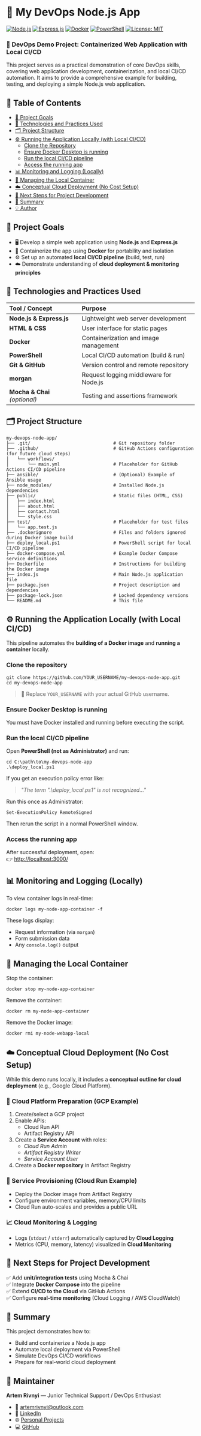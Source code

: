 # 🚀 My DevOps Node.js App

[![Node.js](https://img.shields.io/badge/Node.js-339933?style=for-the-badge&logo=nodedotjs&logoColor=white)](https://nodejs.org/)
[![Express.js](https://img.shields.io/badge/Express.js-000000?style=for-the-badge&logo=express&logoColor=white)](https://expressjs.com/)
[![Docker](https://img.shields.io/badge/Docker-2CA5E0?style=for-the-badge&logo=docker&logoColor=white)](https://www.docker.com/)
[![PowerShell](https://img.shields.io/badge/PowerShell-5391FE?style=for-the-badge&logo=powershell&logoColor=white)](https://docs.microsoft.com/en-us/powershell/)
[![License: MIT](https://img.shields.io/badge/License-MIT-yellow.svg)](https://opensource.org/licenses/MIT)

### 🧩 DevOps Demo Project: Containerized Web Application with Local CI/CD

This project serves as a practical demonstration of core DevOps skills, covering web application development, containerization, and local CI/CD automation. It aims to provide a comprehensive example for building, testing, and deploying a simple Node.js web application.

## 📝 Table of Contents

*   [🎯 Project Goals](#-project-goals)
*   [🧠 Technologies and Practices Used](#-technologies-and-practices-used)
*   [🗂️ Project Structure](#️-project-structure)
*   [⚙️ Running the Application Locally (with Local CI/CD)](#️-running-the-application-locally-with-local-cicd)
    *   [Clone the Repository](#clone-the-repository)
    *   [Ensure Docker Desktop is running](#ensure-docker-desktop-is-running)
    *   [Run the local CI/CD pipeline](#run-the-local-cicd-pipeline)
    *   [Access the running app](#access-the-running-app)
*   [📊 Monitoring and Logging (Locally)](#-monitoring-and-logging-locally)
*   [🧹 Managing the Local Container](#-managing-the-local-container)
*   [☁️ Conceptual Cloud Deployment (No Cost Setup)](#%EF%B8%8F-conceptual-cloud-deployment-no-cost-setup)
*   [🧭 Next Steps for Project Development](#-next-steps-for-project-development)
*   [🏁 Summary](#-summary)
*   [💡 Author](#-author)

## 🎯 Project Goals

*   🖥️ Develop a simple web application using **Node.js** and **Express.js**
*   🐳 Containerize the app using **Docker** for portability and isolation
*   ⚙️ Set up an automated **local CI/CD pipeline** (build, test, run)
*   ☁️ Demonstrate understanding of **cloud deployment & monitoring principles**

## 🧠 Technologies and Practices Used

| Tool / Concept | Purpose |
| :-- | :-- |
| **Node.js & Express.js** | Lightweight web server development |
| **HTML & CSS** | User interface for static pages |
| **Docker** | Containerization and image management |
| **PowerShell** | Local CI/CD automation (build & run) |
| **Git & GitHub** | Version control and remote repository |
| **morgan** | Request logging middleware for Node.js |
| **Mocha & Chai** _(optional)_ | Testing and assertions framework |

## 🗂️ Project Structure

    my-devops-node-app/
    ├── .git/                               # Git repository folder
    ├── .github/                            # GitHub Actions configuration (for future cloud steps)
    │   └── workflows/
    │       └── main.yml                    # Placeholder for GitHub Actions CI/CD pipeline
    ├── ansible/                            # (Optional) Example of Ansible usage
    ├── node_modules/                       # Installed Node.js dependencies
    ├── public/                             # Static files (HTML, CSS)
    │   ├── index.html
    │   ├── about.html
    │   ├── contact.html
    │   └── style.css
    ├── test/                               # Placeholder for test files
    │   └── app.test.js
    ├── .dockerignore                       # Files and folders ignored during Docker image build
    ├── deploy_local.ps1                    # PowerShell script for local CI/CD pipeline
    ├── docker-compose.yml                  # Example Docker Compose service definitions
    ├── Dockerfile                          # Instructions for building the Docker image
    ├── index.js                            # Main Node.js application file
    ├── package.json                        # Project description and dependencies
    ├── package-lock.json                   # Locked dependency versions
    └── README.md                           # This file
    

## ⚙️ Running the Application Locally (with Local CI/CD)

This pipeline automates the **building of a Docker image** and **running a container** locally.

### Clone the repository

```shell
git clone https://github.com/YOUR_USERNAME/my-devops-node-app.git
cd my-devops-node-app
```

> 🔁 Replace `YOUR_USERNAME` with your actual GitHub username.

### Ensure Docker Desktop is running

You must have Docker installed and running before executing the script.

### Run the local CI/CD pipeline

Open **PowerShell (not as Administrator)** and run:

```shell
cd C:\path\to\my-devops-node-app
.\deploy_local.ps1
```

If you get an execution policy error like:

> _"The term ".\\deploy\_local.ps1" is not recognized..."_

Run this once as Administrator:

```shell
Set-ExecutionPolicy RemoteSigned
```

Then rerun the script in a normal PowerShell window.

### Access the running app

After successful deployment, open:  
👉 [http://localhost:3000/]()

## 📊 Monitoring and Logging (Locally)

To view container logs in real-time:

```shell
docker logs my-node-app-container -f
```

These logs display:

*   Request information (via `morgan`)
*   Form submission data
*   Any `console.log()` output

## 🧹 Managing the Local Container

Stop the container:

```shell
docker stop my-node-app-container
```

Remove the container:

```shell
docker rm my-node-app-container
```

Remove the Docker image:

```shell
docker rmi my-node-webapp-local
```

## ☁️ Conceptual Cloud Deployment (No Cost Setup)

While this demo runs locally, it includes a **conceptual outline for cloud deployment** (e.g., Google Cloud Platform).

### 🔧 Cloud Platform Preparation (GCP Example)

1.  Create/select a GCP project
2.  Enable APIs:
    *   Cloud Run API
    *   Artifact Registry API
3.  Create a **Service Account** with roles:
    *   _Cloud Run Admin_
    *   _Artifact Registry Writer_
    *   _Service Account User_
4.  Create a **Docker repository** in Artifact Registry

### 🚀 Service Provisioning (Cloud Run Example)

*   Deploy the Docker image from Artifact Registry
*   Configure environment variables, memory/CPU limits
*   Cloud Run auto-scales and provides a public URL

### 📈 Cloud Monitoring & Logging

*   Logs (`stdout` / `stderr`) automatically captured by **Cloud Logging**
*   Metrics (CPU, memory, latency) visualized in **Cloud Monitoring**

## 🧭 Next Steps for Project Development

✅ Add **unit/integration tests** using Mocha & Chai  
✅ Integrate **Docker Compose** into the pipeline  
✅ Extend **CI/CD to the Cloud** via GitHub Actions  
✅ Configure **real-time monitoring** (Cloud Logging / AWS CloudWatch)

## 🏁 Summary

This project demonstrates how to:

*   Build and containerize a Node.js app
*   Automate local deployment via PowerShell
*   Simulate DevOps CI/CD workflows
*   Prepare for real-world cloud deployment

## 🧰 Maintainer

**Artem Rivnyi** — Junior Technical Support / DevOps Enthusiast

* 📧 [artemrivnyi@outlook.com](mailto:artemrivnyi@outlook.com)  
* 🔗 [LinkedIn](https://www.linkedin.com/in/artem-rivnyi/)  
* 🌐 [Personal Projects](https://personal-page-devops.onrender.com/)  
* 💻 [GitHub](https://github.com/ArtemRivnyi)
